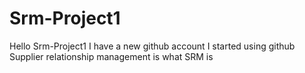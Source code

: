 Srm-Project1
============
Hello Srm-Project1
I have a new github account
I started using github
Supplier relationship management is what SRM is
